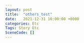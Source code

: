 ```yaml
---
layout: post
title:  "others_test"
date:   2021-12-31 10:00:00 +0000
categories: Etc
Tags: Story Etc
SceneCode: []
---
```

